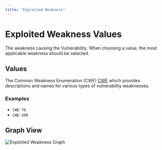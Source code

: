 ```yaml
---
title: "Exploited Weakness"
---
```


# Exploited Weakness Values

The weakness causing the Vulnerability. When choosing a value, the most applicable weakness should be selected.

## Values

The Common Weakness Enumeration (CWE) [CWE](https://cwe.mitre.org/about/index.html) which provides descriptions and names for various types of vulnerability weaknesses.

### Examples

- `CWE-79`
- `CWE-399`

## Graph View

![Exploited Weakness Graph](/figures/graphsnippets/ExploitedWeaknessSnippet.png "Exploited Weakness Graph")
